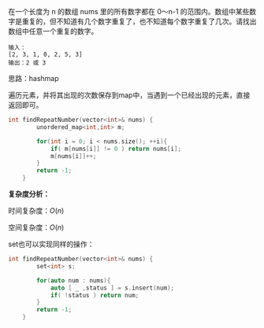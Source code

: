 在一个长度为 n 的数组 nums 里的所有数字都在 0～n-1 的范围内。数组中某些数字是重复的，但不知道有几个数字重复了，也不知道每个数字重复了几次。请找出数组中任意一个重复的数字。



```
输入：
[2, 3, 1, 0, 2, 5, 3]
输出：2 或 3 
```



思路：hashmap

遍历元素，并将其出现的次数保存到map中，当遇到一个已经出现的元素，直接返回即可。

```c++
int findRepeatNumber(vector<int>& nums) {
        unordered_map<int,int> m;

        for(int i = 0; i < nums.size(); ++i){
            if( m[nums[i]] != 0 ) return nums[i];
            m[nums[i]]++;
        }
        return -1;
    }
```

**复杂度分析：**

时间复杂度：$O(n)$ 

空间复杂度：$O(n)$ 



set也可以实现同样的操作：

```c++
int findRepeatNumber(vector<int>& nums) {
        set<int> s;

        for(auto num : nums){
            auto [ _ ,status ] = s.insert(num);
            if( !status ) return num;
        }
        return -1;
    }
```

